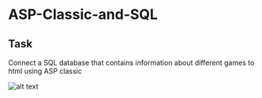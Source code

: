 # ASP-Classic-and-SQL
## Task
Connect a SQL database that contains information about different games to html using ASP classic


![alt text](https://i.imgur.com/bjKeHXV.png "ASP Classic and SQL")
